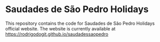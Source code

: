 # Saudades de São Pedro Holidays

This repository contains the code for Saudades de São Pedro Holidays official website. The website is currently available at https://rodrigodogit.github.io/saudadessaopedro
